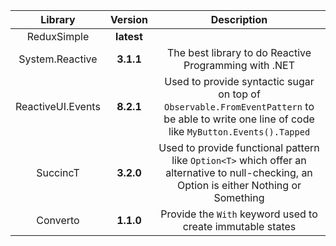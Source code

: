 Library|Version|Description
:---:|:--:|:---:
ReduxSimple|**latest**|
System.Reactive|**3.1.1**|The best library to do Reactive Programming with .NET
ReactiveUI.Events|**8.2.1**|Used to provide syntactic sugar on top of `Observable.FromEventPattern` to be able to write one line of code like `MyButton.Events().Tapped`
SuccincT|**3.2.0**|Used to provide functional pattern like `Option<T>` which offer an alternative to null-checking, an Option is either Nothing or Something
Converto|**1.1.0**|Provide the `With` keyword used to create immutable states